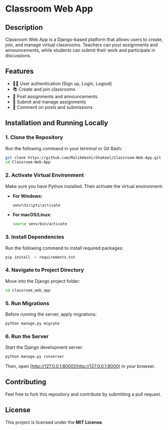 # Classroom Web App

## Description
Classroom Web App is a Django-based platform that allows users to create, join, and manage virtual classrooms. Teachers can post assignments and announcements, while students can submit their work and participate in discussions.

## Features
- 🧑‍🏫 User authentication (Sign up, Login, Logout)
- 📚 Create and join classrooms
- 📝 Post assignments and announcements
- 📂 Submit and manage assignments
- 💬 Comment on posts and submissions

## Installation and Running Locally

### **1. Clone the Repository**
Run the following command in your terminal or Git Bash:

```bash
git clone https://github.com/MalikHashirShakeel/Classroom-Web-App.git
cd Classroom-Web-App
```

### **2. Activate Virtual Environment**
Make sure you have Python installed. Then activate the virtual environment:

- **For Windows:**
  ```bash
  venv\Scripts\activate
  ```

- **For macOS/Linux:**
  ```bash
  source venv/bin/activate
  ```

### **3. Install Dependencies**
Run the following command to install required packages:

```bash
pip install -r requirements.txt
```

### **4. Navigate to Project Directory**
Move into the Django project folder:

```bash
cd classroom_web_app
```

### **5. Run Migrations**
Before running the server, apply migrations:

```bash
python manage.py migrate
```

### **6. Run the Server**
Start the Django development server:

```bash
python manage.py runserver
```

Then, open [http://127.0.0.1:8000](http://127.0.0.1:8000) in your browser.

## Contributing
Feel free to fork this repository and contribute by submitting a pull request.

## License
This project is licensed under the **MIT License**.

